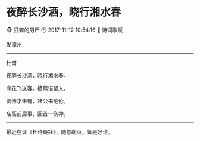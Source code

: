 #  夜醉长沙酒，晓行湘水春
:monkey_face: 狂奔的男尸  :clock1: 2017-11-12 10:54:16 :open_file_folder:   诗词歌赋


发潭州

-----

杜甫

夜醉长沙酒，晓行湘水春。

岸花飞送客，樯燕语留人。

贾傅才未有，褚公书绝伦。

名高前后事，回首一伤神。

-----
最近在读《杜诗镜鍂》，随意翻页，皆是好诗。


